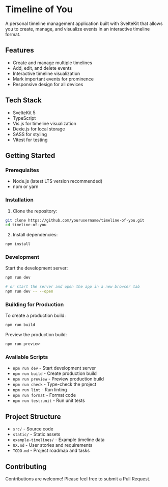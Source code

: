 # Timeline of You

A personal timeline management application built with SvelteKit that allows you to create, manage, and visualize events in an interactive timeline format.

## Features

- Create and manage multiple timelines
- Add, edit, and delete events
- Interactive timeline visualization
- Mark important events for prominence
- Responsive design for all devices

## Tech Stack

- SvelteKit 5
- TypeScript
- Vis.js for timeline visualization
- Dexie.js for local storage
- SASS for styling
- Vitest for testing

## Getting Started

### Prerequisites

- Node.js (latest LTS version recommended)
- npm or yarn

### Installation

1. Clone the repository:

```bash
git clone https://github.com/yourusername/timeline-of-you.git
cd timeline-of-you
```

2. Install dependencies:

```bash
npm install
```

### Development

Start the development server:

```bash
npm run dev

# or start the server and open the app in a new browser tab
npm run dev -- --open
```

### Building for Production

To create a production build:

```bash
npm run build
```

Preview the production build:

```bash
npm run preview
```

### Available Scripts

- `npm run dev` - Start development server
- `npm run build` - Create production build
- `npm run preview` - Preview production build
- `npm run check` - Type-check the project
- `npm run lint` - Run linting
- `npm run format` - Format code
- `npm run test:unit` - Run unit tests

## Project Structure

- `src/` - Source code
- `static/` - Static assets
- `example-timelines/` - Example timeline data
- `UX.md` - User stories and requirements
- `TODO.md` - Project roadmap and tasks

## Contributing

Contributions are welcome! Please feel free to submit a Pull Request.
